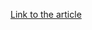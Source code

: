 [Link to the article](https://www.cisa.gov/news-events/alerts/2025/06/09/cisa-adds-two-known-exploited-vulnerabilities-catalog)
